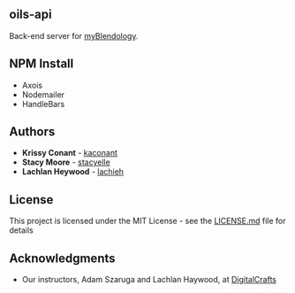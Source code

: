## oils-api

Back-end server for [myBlendology](https://github.com/kaconant/myBlendology).

## NPM Install

* Axois
* Nodemailer
* HandleBars

## Authors

* **Krissy Conant** - [kaconant](https://github.com/kaconant)
* **Stacy Moore** - [stacyelle](https://github.com/stacyelle)
* **Lachlan Heywood** - [lachieh](https://github.com/lachieh)

## License

This project is licensed under the MIT License - see the [LICENSE.md](LICENSE.md) file for details

## Acknowledgments

* Our instructors, Adam Szaruga and Lachlan Haywood, at [DigitalCrafts](https://www.digitalcrafts.com/)
